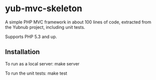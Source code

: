 yub-mvc-skeleton
================

A simple PHP MVC framework in about 100 lines of code, extracted from the Yubnub project, including
unit tests.

Supports PHP 5.3 and up.

Installation
------------

To run as a local server: make server

To run the unit tests: make test